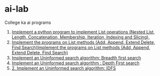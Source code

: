 # ai-lab
College ka ai programs<br>
<ol>
<li><a href="https://github.com/Epicprogrammer1/ai-lab/blob/main/Python_lists.py">Implement a python program to implement List operations (Nested List, Length, Concatenation, Membership, Iteration, Indexing and Slicing),</a></li>
 <li><a href="https://github.com/Epicprogrammer1/ai-lab/blob/main/Python_lists_2.py">Implement the programs on List methods (Add, Append, Extend Delete, Find,Search)Implement the programs on List methods (Add, Append, Extend Delete, Find,Search)</a></li>
  <li><a href="https://github.com/Epicprogrammer1/ai-lab/blob/main/BFS.py">Implement an Uninformed search algorithm: Breadth first search</a></li>
 <li><a href="https://github.com/Epicprogrammer1/ai-lab/blob/main/DFS.py">Implement an Uninformed search algorithm : Depth First search </a></li>
 <li><a href="https://github.com/Epicprogrammer1/ai-lab/blob/main/IDFS.py">2.	Implement an Uninformed search algorithm: IDFS</a></li>
</ol>

